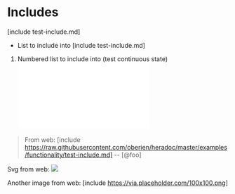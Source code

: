 # Includes

[include test-include.md]

* List to include into
  [include test-include.md]

1. Numbered list to include into (test continuous state)
  ![](test-include.md)
  
> From web:
> [include https://raw.githubusercontent.com/oberien/heradoc/master/examples/functionality/test-include.md]
> -- [@foo]

Svg from web:
![](https://upload.wikimedia.org/wikipedia/commons/4/48/Markdown-mark.svg)

Another image from web:
[include https://via.placeholder.com/100x100.png]
